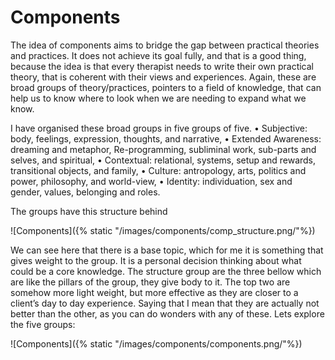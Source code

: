 # Components
The idea of components aims to bridge the gap between practical theories and practices. It does not achieve its goal fully, and that is a good thing, because the idea is that every therapist needs to write their own practical theory, that is coherent with their views and experiences. 
Again, these are broad groups of theory/practices, pointers to a field of knowledge, that can help us to know where to look when we are needing to expand what we know.

I have organised these broad groups in five groups of five.
•	Subjective: body, feelings, expression, thoughts, and narrative,
•	Extended Awareness: dreaming and metaphor, Re-programming, subliminal work, sub-parts and selves, and spiritual,
•	Contextual: relational, systems, setup and rewards, transitional objects, and family,
•	Culture: antropology, arts, politics and power, philosophy, and world-view,
•	Identity: individuation, sex and gender, values, belonging and roles.
 
The groups have this structure behind

![Components]({% static "/images/components/comp_structure.png/"%})
 
We can see here that there is a base topic, which for me it is something that gives weight to the group. It is a personal decision thinking about what could be a core knowledge. The structure group are the three bellow which are like the pillars of the group, they give body to it. The top two are somehow more light weight, but more effective as they are closer to a client’s day to day experience.
Saying that I mean that they are actually not better than the other, as you can do wonders with any of these. Lets explore the five groups:


![Components]({% static "/images/components/components.png/"%})